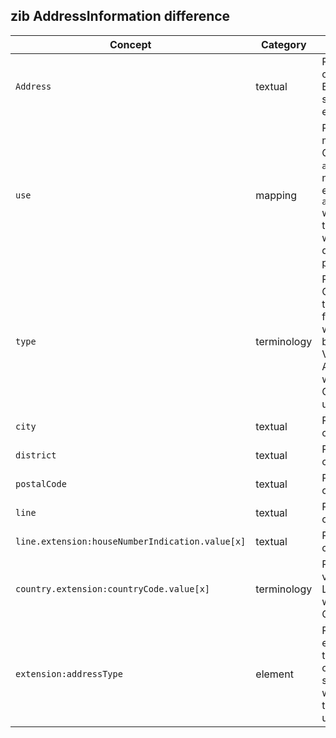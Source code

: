 ## zib AddressInformation difference

| Concept         | Category          | Description                             | 
|-----------------|-------------------|-----------------------------------------|
|`Address` | textual | Replaced Dutch context with Belgium specific explanantions.
|`use` | mapping | Replaced mapping from CBB element `address_type` to new CBB element `address_use` which aligns the CBB more with the FHIR datatype profile. |
|`type` | terminology | Removed the ConceptMap as the binding from the CBB was replaced by the FHIR ValueSet AddressType, which makes a ConceptMap unnecessary. |
|`city` | textual | Removed Dutch context. |
|`district` | textual | Removed Dutch context. |
|`postalCode` | textual | Removed Dutch context. |
|`line` | textual | Removed Dutch context. |
|`line.extension:houseNumberIndication.value[x]`| textual | Removed Dutch context. |
|`country.extension:countryCode.value[x]` | terminology | Replaced valueSet LandCodelijsten with CountryISO. |
|`extension:addressType`| element | Removed the extension, as the terminology of the CBB was simplified, which makes the extension unnecessary. |
